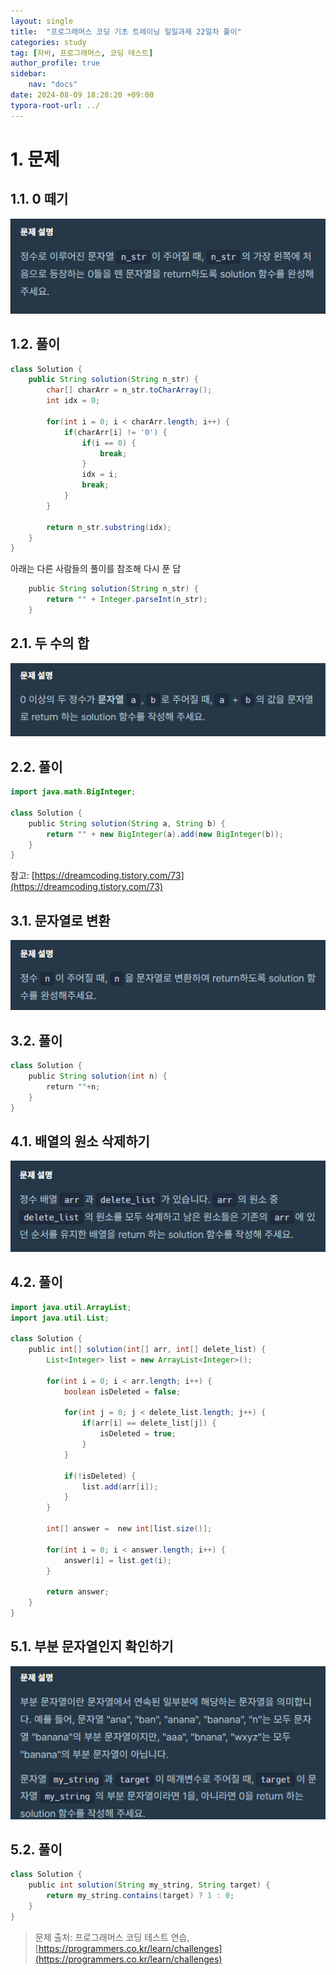 ```yaml
---
layout: single
title:  "프로그래머스 코딩 기초 트레이닝 일일과제 22일차 풀이"
categories: study
tag: [자바, 프로그래머스, 코딩 테스트]
author_profile: true
sidebar:
    nav: "docs"
date: 2024-08-09 18:28:20 +09:00
typora-root-url: ../
---
```








# 1. 문제



## 1.1. 0 떼기

![image-20240808195234651](/images/2024-08-09-practice-programmers-22/image-20240808195234651.png)



## 1.2. 풀이

```java
class Solution {
    public String solution(String n_str) {
    	char[] charArr = n_str.toCharArray();
    	int idx = 0;
    	
    	for(int i = 0; i < charArr.length; i++) {
    		if(charArr[i] != '0') {
    			if(i == 0) {
    				break;
    			}
    			idx = i;
                break;
    		}
    	}
    	
		return n_str.substring(idx);
	}
}
```



아래는 다른 사람들의 풀이를 참조해 다시 푼 답

```java
    public String solution(String n_str) {
        return "" + Integer.parseInt(n_str);
    }
```





## 2.1. 두 수의 합

![image-20240808195300436](/images/2024-08-09-practice-programmers-22/image-20240808195300436.png)





## 2.2. 풀이

```java
import java.math.BigInteger;

class Solution {
    public String solution(String a, String b) {
        return "" + new BigInteger(a).add(new BigInteger(b));
    }
}
```



참고: [https://dreamcoding.tistory.com/73](https://dreamcoding.tistory.com/73)





## 3.1. 문자열로 변환

![image-20240808195328342](/images/2024-08-09-practice-programmers-22/image-20240808195328342.png)



## 3.2. 풀이

```java
class Solution {
    public String solution(int n) {
        return ""+n;
    }
}

```



## 4.1. 배열의 원소 삭제하기

![image-20240808195402351](/images/2024-08-09-practice-programmers-22/image-20240808195402351.png)



## 4.2. 풀이

```java
import java.util.ArrayList;
import java.util.List;
​
class Solution {
    public int[] solution(int[] arr, int[] delete_list) {
        List<Integer> list = new ArrayList<Integer>();
        
        for(int i = 0; i < arr.length; i++) {
            boolean isDeleted = false;
            
            for(int j = 0; j < delete_list.length; j++) {
                if(arr[i] == delete_list[j]) {
                    isDeleted = true;
                }
            }
            
            if(!isDeleted) {
                list.add(arr[i]);
            }
        }
        
        int[] answer =  new int[list.size()];
        
        for(int i = 0; i < answer.length; i++) {
            answer[i] = list.get(i);
        }
        
        return answer;
    }
}
```







## 5.1. 부분 문자열인지 확인하기

![image-20240808195433966](/images/2024-08-09-practice-programmers-22/image-20240808195433966.png)



## 5.2. 풀이

```java
class Solution {
    public int solution(String my_string, String target) {
        return my_string.contains(target) ? 1 : 0;
    }
}
```





> 문제 출처: 프로그래머스 코딩 테스트 연습, [https://programmers.co.kr/learn/challenges](https://programmers.co.kr/learn/challenges)
